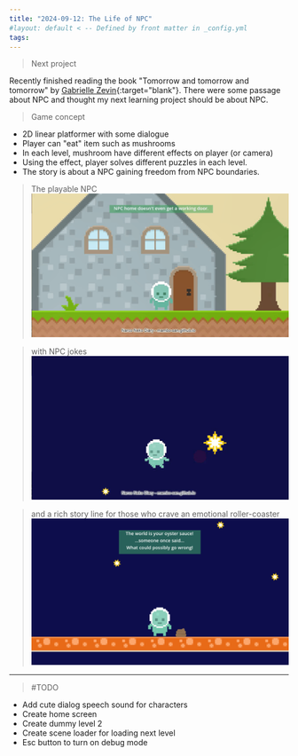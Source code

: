 ```yaml
---
title: "2024-09-12: The Life of NPC"
#layout: default < -- Defined by front matter in _config.yml
tags:
---
```


>Next project

Recently finished reading the book "Tomorrow and tomorrow and tomorrow" by [Gabrielle Zevin](https://gabriellezevin.com/){:target="blank"}. There were some passage about NPC and thought my next learning project should be about NPC.

>Game concept

- 2D linear platformer with some dialogue
- Player can "eat" item such as mushrooms
- In each level, mushroom have different effects on player (or camera)
- Using the effect, player solves different puzzles in each level.
- The story is about a NPC gaining freedom from NPC boundaries. 

>The playable NPC
![](\asset\recording\2024_09\NPC_standing.gif)

>with NPC jokes
![](\asset\recording\2024_09\NPC_drama.gif)

>and a rich story line for those who crave an emotional roller-coaster
![](\asset\recording\2024_09\NPC_dialog.png)

------------------
> #TODO

- Add cute dialog speech sound for characters
- Create home screen
- Create dummy level 2
- Create scene loader for loading next level
- Esc button to turn on debug mode